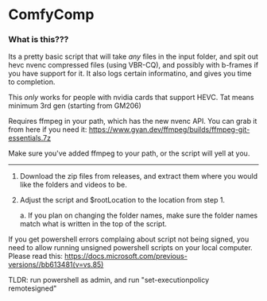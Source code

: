 # ComfyComp

### What is this???

Its a pretty basic script that will take *any* files in the input folder, and spit out hevc nvenc compressed files (using VBR-CQ), and possibly with b-frames if you have support for it. It also logs certain informatino, and gives you time to completion.

This *only* works for people with nvidia cards that support HEVC.
Tat means minimum 3rd gen (starting from GM206)

Requires ffmpeg in your path, which has the new nvenc API. You can grab it from here if you need it:
https://www.gyan.dev/ffmpeg/builds/ffmpeg-git-essentials.7z

Make sure you've added ffmpeg to your path, or the script will yell at you.

----
 
1. Download the zip files from releases, and extract them where you would like the folders and videos to be.
2. Adjust the script and $rootLocation to the location from step 1.
    
    a. If you plan on changing the folder names, make sure the folder names match what is written in the top of the script.

If you get powershell errors complaing about script not being signed, you need to allow running unsigned powershell scripts on your local computer.
Please read this: https://docs.microsoft.com/previous-versions//bb613481(v=vs.85)

TLDR: run powershell as admin, and run "set-executionpolicy remotesigned"